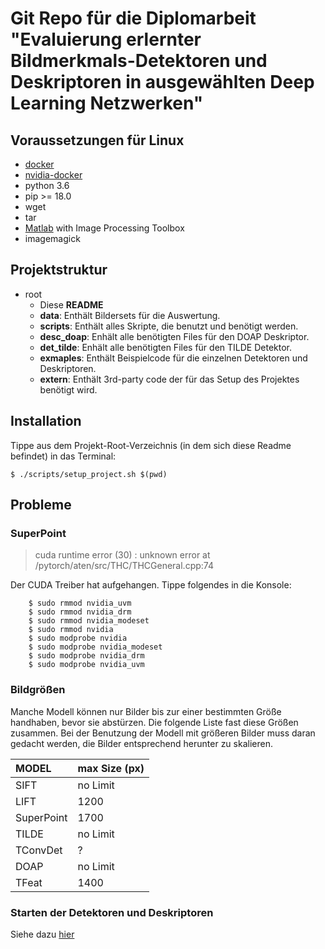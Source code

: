 # Git Repo für die Diplomarbeit "Evaluierung erlernter Bildmerkmals-Detektoren und Deskriptoren in ausgewählten Deep Learning Netzwerken"

## Voraussetzungen für Linux
- [docker](https://www.docker.com/)
- [nvidia-docker](https://github.com/NVIDIA/nvidia-docker)
- python 3.6
- pip >= 18.0
- wget
- tar
- [Matlab](https://de.mathworks.com/products/matlab.html) with Image Processing Toolbox
- imagemagick

## Projektstruktur
- root
  - Diese **README**
  - **data**: Enthält Bildersets für die Auswertung.
  - **scripts**: Enthält alles Skripte, die benutzt und benötigt werden.
  - **desc_doap**: Enhält alle benötigten Files für den DOAP Deskriptor.
  - **det_tilde**: Enhält alle benötigten Files für den TILDE Detektor.
  - **exmaples**: Enthält Beispielcode für die einzelnen Detektoren und Deskriptoren.
  - **extern**: Enthält 3rd-party code der für das Setup des Projektes benötigt wird.

## Installation
Tippe aus dem Projekt-Root-Verzeichnis (in dem sich diese Readme befindet) in das Terminal:

    $ ./scripts/setup_project.sh $(pwd)

## Probleme
### SuperPoint
> cuda runtime error (30) : unknown error at /pytorch/aten/src/THC/THCGeneral.cpp:74

Der CUDA Treiber hat aufgehangen. Tippe folgendes in die Konsole:

        $ sudo rmmod nvidia_uvm
        $ sudo rmmod nvidia_drm
        $ sudo rmmod nvidia_modeset
        $ sudo rmmod nvidia
        $ sudo modprobe nvidia
        $ sudo modprobe nvidia_modeset
        $ sudo modprobe nvidia_drm
        $ sudo modprobe nvidia_uvm


### Bildgrößen
Manche Modell können nur Bilder bis zur einer bestimmten Größe handhaben, bevor sie abstürzen. Die folgende Liste fast diese Größen zusammen. Bei der Benutzung der Modell mit größeren Bilder muss daran gedacht werden, die Bilder entsprechend herunter zu skalieren.

| MODEL             | max Size (px) |
|:------------------|:--------------|
| SIFT              | no Limit      |
| LIFT              | 1200          |
| SuperPoint        | 1700          |
| TILDE             | no Limit      |
| TConvDet          | ?             |
| DOAP              | no Limit      |
| TFeat             | 1400          |


### Starten der Detektoren und Deskriptoren
Siehe dazu [hier](./scripts/run/README.md)

